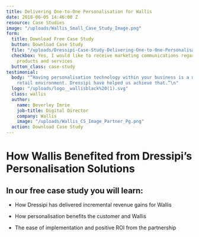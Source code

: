```yaml
---
title: Delivering One-to-One Personalisation for Wallis
date: 2018-06-05 14:46:00 Z
resource: Case Studies
image: "/uploads/Wallis_Small_Case_Study_Image.png"
form:
  title: Download Free Case Study
  button: Download Case Study
  file: "/uploads/Dressipi-Case-Study-Delivering-One-to-One-Personalisation-for-Wallis.pdf"
  checkbox: Yes, I would like to receive marketing communications regarding Dressipi
    products and services
  button_class: case-study
testimonial:
  body: "“Having personalisation technology within your business is a must in today’s
    retail environment. Dressipi have helped us achieve that.”\n"
  logo: "/uploads/logo__wallisblack%20(1).svg"
  class: wallis
  author:
    name: Beverley Imrie
    job-title: Digital Director
    company: Wallis
    image: "/uploads/Wallis_CS_Image_Partner_Pg.png"
  action: Download Case Study
---
```


# How Wallis Benefited from Dressipi’s Personalisation Solutions

## In our free case study you will learn:

* How Dressipi has delivered incremental revenue gains for Wallis

* How personalisation benefits the customer and Wallis

* The ease of implementation and positive ROI from the partnership

